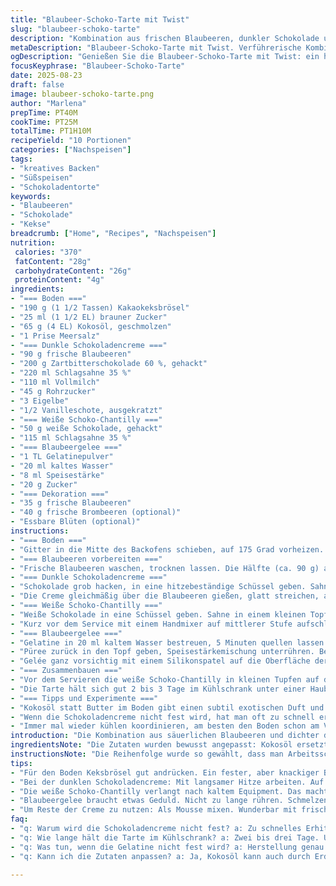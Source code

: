 ```yaml
---
title: "Blaubeer-Schoko-Tarte mit Twist"
slug: "blaubeer-schoko-tarte"
description: "Kombination aus frischen Blaubeeren, dunkler Schokolade und einer luftigen weißen Schokoladenganache. Die Basis ist ein knuspriger Keksboden mit leichter Salznote. Statt Butter gibt's Kokosöl für das besondere Aroma. Blaubeergelee mit Gelatine sorgt für den fruchtigen Abschluss. Eine neue Nuance bringt Vanille in die Creme – ein persönlicher Kniff, der die Bitterschokolade abrundet. Die Creme ist samtig, die Schichten kontrastieren knackig und weich."
metaDescription: "Blaubeer-Schoko-Tarte mit Twist. Verführerische Kombination, die Frische und Schokolade vereint. Ein tolles Dessert für jeden Anlass."
ogDescription: "Genießen Sie die Blaubeer-Schoko-Tarte mit Twist: ein himmlisches Dessert mit knackigem Boden und luftiger Schokoladenganache."
focusKeyphrase: "Blaubeer-Schoko-Tarte"
date: 2025-08-23
draft: false
image: blaubeer-schoko-tarte.png
author: "Marlena"
prepTime: PT40M
cookTime: PT25M
totalTime: PT1H10M
recipeYield: "10 Portionen"
categories: ["Nachspeisen"]
tags:
- "kreatives Backen"
- "Süßspeisen"
- "Schokoladentorte"
keywords:
- "Blaubeeren"
- "Schokolade"
- "Kekse"
breadcrumb: ["Home", "Recipes", "Nachspeisen"]
nutrition: 
 calories: "370"
 fatContent: "28g"
 carbohydrateContent: "26g"
 proteinContent: "4g"
ingredients:
- "=== Boden ==="
- "190 g (1 1/2 Tassen) Kakaokeksbrösel"
- "25 ml (1 1/2 EL) brauner Zucker"
- "65 g (4 EL) Kokosöl, geschmolzen"
- "1 Prise Meersalz"
- "=== Dunkle Schokoladencreme ==="
- "90 g frische Blaubeeren"
- "200 g Zartbitterschokolade 60 %, gehackt"
- "220 ml Schlagsahne 35 %"
- "110 ml Vollmilch"
- "45 g Rohrzucker"
- "3 Eigelbe"
- "1/2 Vanilleschote, ausgekratzt"
- "=== Weiße Schoko-Chantilly ==="
- "50 g weiße Schokolade, gehackt"
- "115 ml Schlagsahne 35 %"
- "=== Blaubeergelee ==="
- "1 TL Gelatinepulver"
- "20 ml kaltes Wasser"
- "8 ml Speisestärke"
- "20 g Zucker"
- "=== Dekoration ==="
- "35 g frische Blaubeeren"
- "40 g frische Brombeeren (optional)"
- "Essbare Blüten (optional)"
instructions:
- "=== Boden ==="
- "Gitter in die Mitte des Backofens schieben, auf 175 Grad vorheizen. Keksbrösel, Zucker, Kokosöl und Salz in einer Schüssel gründlich vermischen, bis die Masse klebrig ist. Den Boden und Rand einer 26 cm Springform damit fest andrücken, besonders gut drücken, damit der Boden nicht bröselt. 10 bis 13 Minuten backen, auf dem Gitter 25 Minuten abkühlen lassen, bis er fest wird. Nicht zu früh rausnehmen, sonst bleibt der Boden mehlig und fällt auseinander."
- "=== Blaubeeren vorbereiten ==="
- "Frische Blaubeeren waschen, trocknen lassen. Die Hälfte (ca. 90 g) auf dem Boden verteilen, sonst wird’s matschig."
- "=== Dunkle Schokoladencreme ==="
- "Schokolade grob hacken, in eine hitzebeständige Schüssel geben. Sahne, Milch und Zucker mit Vanillemark in einem kleinen Topf vermischen. Auf mittlerer Hitze unter ständigem Rühren erwärmen, nicht kochen lassen. Wenn kleine Dampfwölkchen aufsteigen, Hitze drosseln. Eigelbe in einer Schüssel verquirlen. Einen Schöpflöffel der warmen Milchcreme zum Eigelb geben, schnell rühren (Temperieren), dann alles zurück in den Topf gießen. Bei niedriger Hitze, rühren, bis die Mischung dicklich wird und leicht einen Löffelrücken bedeckt, nicht stocken lassen! Sofort über die Schokolade gießen, 2 Minuten stehen lassen, dann kräftig mit Schneebesen glattrühren."
- "Die Creme gleichmäßig über die Blaubeeren gießen, glatt streichen, abdecken und mindestens 1,5 Stunden kalt stellen, bis sie fest ist. Sanfte Wölbungen zeigen die richtige Festigkeit. Wer’s schneller will, in den Kühlschrank neben die Kühlbox stellen."
- "=== Weiße Schoko-Chantilly ==="
- "Weiße Schokolade in eine Schüssel geben. Sahne in einem kleinen Topf aufkochen, sofort über die Schokolade gießen, 1 Minute ruhen lassen. Dann mit einem Schneebesen zu einer glänzenden, homogenen Emulsion verrühren. Abkühlen lassen, abdecken, kalt stellen für mindestens 1,5 Stunden."
- "Kurz vor dem Service mit einem Handmixer auf mittlerer Stufe aufschlagen, bis weiche Spitzen entstehen – nicht zu steif, das gibt sonst Butter. Die Creme in einen Spritzbeutel mit gezackter Tülle füllen."
- "=== Blaubeergelee ==="
- "Gelatine in 20 ml kaltem Wasser bestreuen, 5 Minuten quellen lassen. Speisestärke in 8 ml Wasser glatt rühren. Blaubeeren und Zucker in einem kleinen Topf unter Rühren erhitzen, bis Zucker sich gelöst hat, aber nicht kochen! Mit einem Stabmixer pürieren, dann durch ein feines Sieb streichen, um die Haut zu entfernen – gibt ein geschmeidiges Gelée, keine Körnchen."
- "Püree zurück in den Topf geben, Speisestärkemischung unterrühren. Bei mittlerer Hitze ständig mit Schneebesen rühren, bis die Masse deutlich eindickt und Blasen wirft – nicht zu lange, sonst wird es gummiartig. Vom Herd nehmen, Gelatine einrühren, schmelzen lassen. 5 Minuten abkühlen lassen, bis es nur noch lauwarm ist."
- "Gelée ganz vorsichtig mit einem Silikonspatel auf die Oberfläche der Schokoladencreme gießen, gleichmäßig verteilen. Kalt stellen, bis die Gelatine fest wird, circa 45 Minuten."
- "=== Zusammenbauen ==="
- "Vor dem Servieren die weiße Schoko-Chantilly in kleinen Tupfen auf die Tarte spritzen – nicht zu viel, sonst erschlägt die Süße die Blaubeeren. Mit frischen Blaubeeren, optional Brombeeren und ein paar essbaren Blumen nach Wahl dekorieren. "
- "Die Tarte hält sich gut 2 bis 3 Tage im Kühlschrank unter einer Haube, ohne dass sie austrocknet oder Aromen verloren gehen. Lieber nicht zu lange lagern, die Gelatine und Sahnefrische verändern sich mit der Zeit."
- "=== Tipps und Experimente ==="
- "Kokosöl statt Butter im Boden gibt einen subtil exotischen Duft und macht ihn stabiler bei Zimmertemperatur. Alternativ: Erdnussöl, wenn man’s nussig mag. Die Vanille bringt eine volumige Süße in die Schokoladencreme, die Bitternote wird dadurch milder – hatte ich bisher nicht, jetzt ein klarer Favorit. Beim Gelée ist das Passieren des Pürees nicht nur optisch wichtig, sondern verhindert späteres Gelieren von Hautstückchen. Beim Aufschlagen der weißen Chantilly unbedingt die Schale und Utensilien kalt halten, sonst gerinnt die Creme."
- "Wenn die Schokoladencreme nicht fest wird, hat man oft zu schnell erhitzt oder die Eier sind nicht temperiert – Reste sind nicht verloren, als warmer Schokopudding zum Frühstück ist das trotzdem ein Hit. Mehr als 58 % Kakaoanteil würde ich nicht nehmen – sonst wird’s zu herb, überdeckt die Blaubeeren."
- "Immer mal wieder kühlen koordinieren, am besten den Boden schon am Vortag backen. So kann man am selben Tag die Creme und das Gelée machen, parallel die Weiße Choco aufschlagen."
introduction: "Die Kombination aus säuerlichen Blaubeeren und dichter dunkler Schokolade hat mich schon oft zum Experimentieren eingeladen. Nicht nur einmal habe ich versucht, die perfekte Balance aus Süße, Säure und Textur zu finden. Der knusprige Keksboden unterstützt die Cremigkeit; kokosöl statt Butter bringt dabei eine subtile Tiefe – lohnt den Versuch. Die dunkle Schokoladencreme bekommt durch frische Vanille ein Aroma, das die Bitternoten ausgleicht, ohne das Gericht zu beschweren. Weiße Schokoganache als Topping sorgt für das luftige Finish, das man nicht erwarten würde. Um dem Fruchtanteil mehr Struktur zu geben, kommt ein selbst gemachtes Blaubeergelee, leicht geliert, oben drauf. So entsteht Schicht für Schicht ein Kontrast der Gefühle, mit knackigen Beeren als finale Frischequelle. Ein Nachmittagskuchen, der viel Zeit zum Beobachten, Riechen und Fühlen bietet."
ingredientsNote: "Die Zutaten wurden bewusst angepasst: Kokosöl ersetzt die Butter – eine schöne Alternative, die besonders bei wärmeren Temperaturen stabiler bleibt und einen leichten Duft einbringt. Die Zartbitterschokolade wurde auf 60 % Kakao reduziert, um eine harmonische Säure mit den frischen Blaubeeren zu erzeugen, ohne zu dominant zu wirken. Zucker wurde leicht verringert und mit Rohrzucker ersetzt – etwas weniger fein, dafür aromatischer. Vanille sorgt für einen zusätzlichen Geschmacksträger, der alles abrundet. Wichtig ist, dass die Gelatine sorgfältig eingeweicht wird, sonst gerinnt die Gelatinepartie nicht sauber und es bilden sich Klümpchen. Frische Beeren, am besten direkt vom Markt, sorgen für den knackigen Frischkick im fertigen Kuchen. Für Allergiker kann Kokosöl durch ein neutrales Pflanzenöl ersetzt werden. Weiße Schokolade möglichst von guter Qualität, sonst schlägt die Creme fehl."
instructionsNote: "Die Reihenfolge wurde so gewählt, dass man Arbeitsschritte mit Kühlzeiten gut koordinieren kann. Vor allem bei der Schokoladencreme ist das ständige Rühren während des Erhitzens wichtig – auf keine Fall kochen, sonst gerinnt das Eigelb, dann lieber Hitze runternehmen und etwas Geduld mitbringen. Die Gelatine muss komplett quellen, bevor sie in die warme Blaubeermasse kommt – klumpenfrei. Fruchtpüree durch ein Sieb zu streichen ist Arbeit, lohnt sich aber für die Textur enorm. Beim Aufschlagen der weißen Schokochantilly unbedingt prüfen, dass die Sahne kalt ist; sonst verliert sie die Standfestigkeit und wird körnig. Der Keksboden darf nach dem Backen unbedingt gut auskühlen, sonst weicht er durch die Cremeschicht zu schnell durch. Verschiedene Beeren für die Dekoration bringen Abwechslung, dabei nicht überladen – die Tarte soll atmen, nicht ertränkt werden. Wenn Rest-Creme übrigbleibt, lässt sich diese als Mousse mit frischen Früchten servieren."
tips:
- "Für den Boden Keksbrösel gut andrücken. Ein fester, aber knackiger Boden ist wichtig. Kokosöl statt Butter verwenden, ändert den Geschmack. Alternative: neutrales Öl. Zwischen dem Backen und Abkühlen zu lange warten, macht den Boden bröselig."
- "Bei der dunklen Schokoladencreme: Mit langsamer Hitze arbeiten. Auf keinen Fall kochen. Bei kleinen Dampfwölkchen gleich die Hitze reduzieren. Eigelb gut mit warmer Creme abtemperieren, damit nichts stockt. Immer rühren, bis die Mischung dick wird."
- "Die weiße Schoko-Chantilly verlangt nach kaltem Equipment. Das macht einen großen Unterschied. Sahne ruhig vor dem Schlagen im Kühlschrank lagern. Wenn es klumpig wird, war die Sahne zu warm. Sofortige Kontrolle ist wichtig."
- "Blaubeergelee braucht etwas Geduld. Nicht zu lange rühren. Schmelzen der Gelatine genau beobachten. Püree gut passieren, damit es glatt bleibt. Klumpen sind tödlich für das Gelée. Das Sieb sollte auch nicht vergessen werden."
- "Um Reste der Creme zu nutzen: Als Mousse mixen. Wunderbar mit frischen Früchten servieren. Achtung bei der Aufbewahrung – das Gelee braucht alles seine Zeit, um fest zu werden. Kühlschrank ist der beste Ort."
faq:
- "q: Warum wird die Schokoladencreme nicht fest? a: Zu schnelles Erhitzen. Oder Eier nicht temperiert. Kühlung ist wichtig. Rest als warmer Schokopudding genießen. Wenn die Konsistenz offen bleibt, hilft noch eine Kühlung."
- "q: Wie lange hält die Tarte im Kühlschrank? a: Zwei bis drei Tage. Unter einer Haube aufbewahren. Gelatine und Sahnefrische verändern sich bei längerer Lagerung. Besser frisch genießen. Vor dem Servieren die Blüten und Beeren dekorieren."
- "q: Was tun, wenn die Gelatine nicht fest wird? a: Herstellung genau beobachten. Zu wenig quellen oder zu lange kochen führt zu Problemen. Prüfen, ob sie richtig eingerührt ist. Gelee in der Wärme lässt sich leichter verarbeiten."
- "q: Kann ich die Zutaten anpassen? a: Ja, Kokosöl kann auch durch Erdnussöl ersetzt werden. Rohrzucker für mehr Geschmack. Die Schokolade nicht zu dunkel wählen. Über 60 % Kakao sind oft zu herb für die Blaubeeren."

---
```

